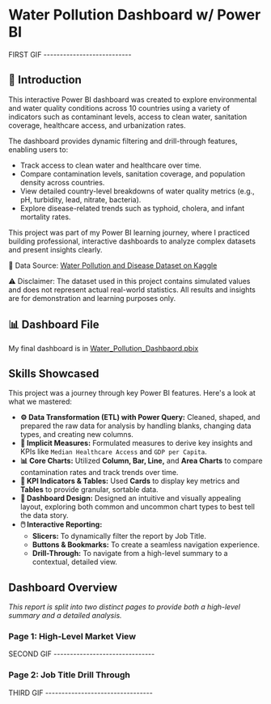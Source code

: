 # Water Pollution Dashboard w/ Power BI

FIRST GIF ---------------------------

## 🌊 Introduction

This interactive Power BI dashboard was created to explore environmental and water quality conditions across 10 countries using a variety of indicators such as contaminant levels, access to clean water, sanitation coverage, healthcare access, and urbanization rates.

The dashboard provides dynamic filtering and drill-through features, enabling users to:

-   Track access to clean water and healthcare over time.
-   Compare contamination levels, sanitation coverage, and population density across countries.
-   View detailed country-level breakdowns of water quality metrics (e.g., pH, turbidity, lead, nitrate, bacteria).
-   Explore disease-related trends such as typhoid, cholera, and infant mortality rates.

This project was part of my Power BI learning journey, where I practiced building professional, interactive dashboards to analyze complex datasets and present insights clearly.

🔗 Data Source: [Water Pollution and Disease Dataset on Kaggle](https://www.kaggle.com/datasets/khushikyad001/water-pollution-and-disease/data)

⚠️ Disclaimer: The dataset used in this project contains simulated values and does not represent actual real-world statistics. All results and insights are for demonstration and learning purposes only.

## 📊 Dashboard File
My final dashboard is in [Water_Pollution_Dashbaord.pbix](Water_Pollution_Dashbaord.pbix)



## Skills Showcased

This project was a journey through key Power BI features. Here's a look at what we mastered:

-   **⚙️ Data Transformation (ETL) with Power Query:** Cleaned, shaped, and prepared the raw data for analysis by handling blanks, changing data types, and creating new columns.
-   **🧮 Implicit Measures:** Formulated measures to derive key insights and KPIs like `Median Healthcare Access` and `GDP per Capita`.
-   **📊 Core Charts:** Utilized **Column, Bar, Line,** and **Area Charts** to compare contamination rates and track trends over time.
-   **🔢 KPI Indicators & Tables:** Used **Cards** to display key metrics and **Tables** to provide granular, sortable data.
-   **🎨 Dashboard Design:** Designed an intuitive and visually appealing layout, exploring both common and uncommon chart types to best tell the data story.
-   **🖱️ Interactive Reporting:**
    -   **Slicers:** To dynamically filter the report by Job Title.
    -   **Buttons & Bookmarks:** To create a seamless navigation experience.
    -   **Drill-Through:** To navigate from a high-level summary to a contextual, detailed view.

## Dashboard Overview

*This report is split into two distinct pages to provide both a high-level summary and a detailed analysis.*

### Page 1: High-Level Market View

SECOND GIF -------------------------------

### Page 2: Job Title Drill Through

THIRD GIF ---------------------------------